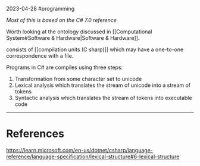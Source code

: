 2023-04-28
#programming 

*Most of this is based on the C# 7.0 reference*

Worth looking at the ontology discussed in [[Computational System#Software & Hardware|Software & Hardware]].

consists of [[compilation units (C sharp)]] which may have a one-to-one correspondence with a file.

Programs in C# are compiles using three steps:
1. Transformation from some character set to unicode
2. Lexical analysis which translates the stream of unicode into a stream of tokens
3. Syntactic analysis which translates the stream of tokens into executable code







---
# References

https://learn.microsoft.com/en-us/dotnet/csharp/language-reference/language-specification/lexical-structure#6-lexical-structure